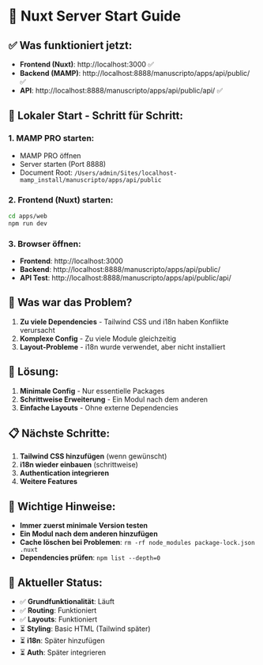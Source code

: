 # 🚀 Nuxt Server Start Guide

## ✅ **Was funktioniert jetzt:**

- **Frontend (Nuxt)**: http://localhost:3000 ✅
- **Backend (MAMP)**: http://localhost:8888/manuscripto/apps/api/public/ ✅
- **API**: http://localhost:8888/manuscripto/apps/api/public/api/ ✅

## 🔧 **Lokaler Start - Schritt für Schritt:**

### **1. MAMP PRO starten:**
- MAMP PRO öffnen
- Server starten (Port 8888)
- Document Root: `/Users/admin/Sites/localhost-mamp_install/manuscripto/apps/api/public`

### **2. Frontend (Nuxt) starten:**
```bash
cd apps/web
npm run dev
```

### **3. Browser öffnen:**
- **Frontend**: http://localhost:3000
- **Backend**: http://localhost:8888/manuscripto/apps/api/public/
- **API Test**: http://localhost:8888/manuscripto/apps/api/public/api/

## 🐛 **Was war das Problem?**

1. **Zu viele Dependencies** - Tailwind CSS und i18n haben Konflikte verursacht
2. **Komplexe Config** - Zu viele Module gleichzeitig
3. **Layout-Probleme** - i18n wurde verwendet, aber nicht installiert

## 🔧 **Lösung:**

1. **Minimale Config** - Nur essentielle Packages
2. **Schrittweise Erweiterung** - Ein Modul nach dem anderen
3. **Einfache Layouts** - Ohne externe Dependencies

## 📋 **Nächste Schritte:**

1. **Tailwind CSS hinzufügen** (wenn gewünscht)
2. **i18n wieder einbauen** (schrittweise)
3. **Authentication integrieren**
4. **Weitere Features**

## 🚨 **Wichtige Hinweise:**

- **Immer zuerst minimale Version testen**
- **Ein Modul nach dem anderen hinzufügen**
- **Cache löschen bei Problemen**: `rm -rf node_modules package-lock.json .nuxt`
- **Dependencies prüfen**: `npm list --depth=0`

## 🎯 **Aktueller Status:**

- ✅ **Grundfunktionalität**: Läuft
- ✅ **Routing**: Funktioniert
- ✅ **Layouts**: Funktioniert
- ⏳ **Styling**: Basic HTML (Tailwind später)
- ⏳ **i18n**: Später hinzufügen
- ⏳ **Auth**: Später integrieren
